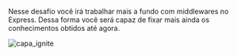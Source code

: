 
<p>Nesse desafio você irá trabalhar mais a fundo com middlewares no Express. Dessa forma você será capaz de fixar mais ainda os conhecimentos obtidos até agora.</p>

![capa_ignite](https://user-images.githubusercontent.com/61475431/116741991-27706800-a9cd-11eb-989b-ce0c6f7c6a30.png)
